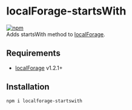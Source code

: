 localForage-startsWith
======================
[![npm](https://img.shields.io/npm/dm/localforage-startswith.svg)](https://www.npmjs.com/package/localforage-startswith)  
Adds startsWith method to [localForage](https://github.com/mozilla/localForage).


## Requirements

* [localForage](https://github.com/mozilla/localForage) v1.2.1+

## Installation
`npm i localforage-startswith`
